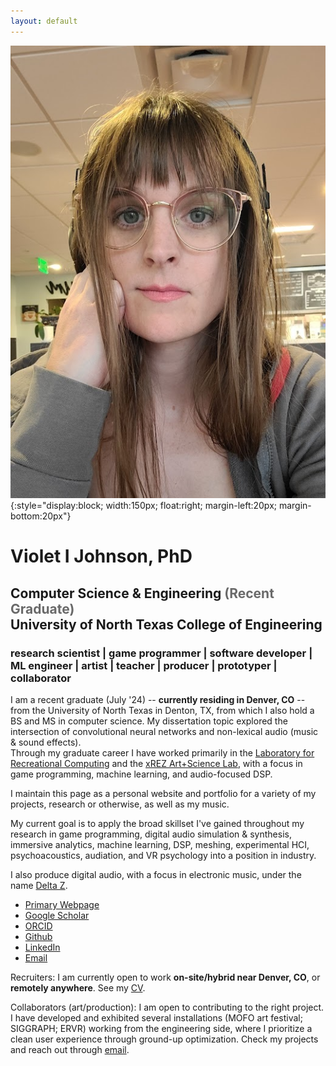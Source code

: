 ```yaml
---
layout: default
---
```

![Violet Johnson](/images/violet.jpg){:style="display:block; width:150px; float:right; margin-left:20px; margin-bottom:20px"}

# Violet I Johnson, PhD

## Computer Science & Engineering <span style="color:dimgray">(Recent Graduate)</span><br>University of North Texas College of Engineering

### research scientist | game programmer | software developer | ML engineer | artist | teacher | producer | prototyper | collaborator

I am a recent graduate (July '24) -- **currently residing in Denver, CO** -- from the University of North Texas in Denton, TX, from which I also hold a BS and MS in computer science. My dissertation topic explored the intersection of convolutional neural networks and non-lexical audio (music & sound effects).<br>Through my graduate career I have worked primarily in the [Laboratory for Recreational Computing](https://larc.unt.edu/) and the [xREZ Art+Science Lab](https://cvad.unt.edu/design/xrez-art-science-lab), with a focus in game programming, machine learning, and audio-focused DSP.

I maintain this page as a personal website and portfolio for a variety of my projects, research or otherwise, as well as my music.

My current goal is to apply the broad skillset I've gained throughout my research in game programming, digital audio simulation & synthesis, immersive analytics, machine learning, DSP, meshing, experimental HCI, psychoacoustics, audiation, and VR psychology into a position in industry.

I also produce digital audio, with a focus in electronic music, under the name [Delta Z](http://www.soundcloud.com/delta-z).

* [Primary Webpage](#)
* [Google Scholar](https://scholar.google.com/citations?user=https://scholar.google.com/citations?user=4WZqNIkAAAAJ&hl=en&authuser=0)
* [ORCID](https://orcid.org/0000-0002-3490-2454)
* [Github](https://github.com/deltaz0)
* [LinkedIn](https://linkedin.com/in/violet-i-johnson)
* [Email](mailto:violetijohnson89@gmail.com)

Recruiters: I am currently open to work **on-site/hybrid near Denver, CO**, or **remotely anywhere**. See my [CV](/cv).

Collaborators (art/production): I am open to contributing to the right project. I have developed and exhibited several installations (MOFO art festival; SIGGRAPH; ERVR) working from the engineering side, where I prioritize a clean user experience through ground-up optimization. Check my projects and reach out through [email](mailto:violetijohnson89@gmail.com).